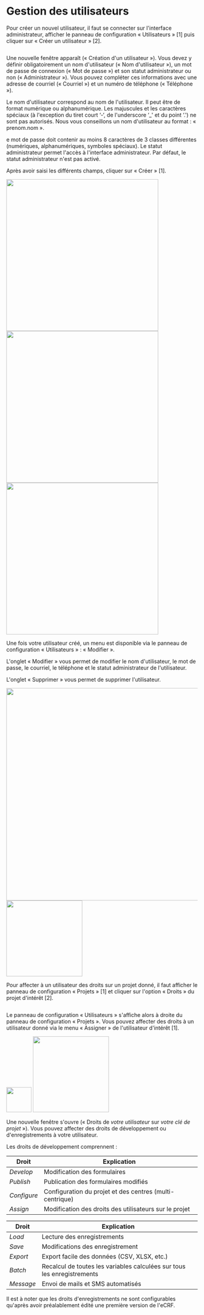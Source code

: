 # Gestion des utilisateurs

Pour créer un nouvel utilisateur, il faut se connecter sur l'interface administrateur, afficher le panneau de configuration « Utilisateurs » [1] puis cliquer sur « Créer un utilisateur » [2].

<div class="screenshot"><img src="/_static/help/admin_user_new1.webp" alt=""/></div>

Une nouvelle fenêtre apparaît (« Création d'un utilisateur »). Vous devez y définir obligatoirement un nom d'utilisateur (« Nom d'utilisateur »), un mot de passe de connexion (« Mot de passe ») et son statut administrateur ou non (« Administrateur »). Vous pouvez compléter ces informations avec une adresse de courriel (« Courriel ») et un numéro de téléphone (« Téléphone »).

Le nom d'utilisateur correspond au nom de l'utilisateur. Il peut être de format numérique ou alphanumérique. Les majuscules et les caractères spéciaux (à l'exception du tiret court ‘-‘, de l'underscore ‘_' et du point ‘.') ne sont pas autorisés. Nous vous conseillons un nom d'utilisateur au format : « prenom.nom ».

e mot de passe doit contenir au moins 8 caractères de 3 classes différentes (numériques, alphanumériques, symboles spéciaux). Le statut administrateur permet l'accès à l'interface administrateur. Par défaut, le statut administrateur n'est pas activé.

Après avoir saisi les différents champs, cliquer sur « Créer » [1].

<div class="screenshot">
    <img src="/_static/help/admin_user_new2.webp" style="height: 400px;" alt=""/>
    <img src="/_static/help/admin_user_new3.webp" style="height: 400px;" alt=""/>
    <img src="/_static/help/admin_user_new4.webp" style="height: 400px;" alt=""/>
</div>

Une fois votre utilisateur créé, un menu est disponible via le panneau de configuration « Utilisateurs » : « Modifier ».

L'onglet « Modifier » vous permet de modifier le nom d'utilisateur, le mot de passe, le courriel, le téléphone et le statut administrateur de l'utilisateur.

L'onglet « Supprimer » vous permet de supprimer l'utilisateur.

<div class="screenshot">
    <img src="/_static/help/admin_user_edit.webp" style="height: 560px;" alt=""/>
    <img src="/_static/help/admin_user_delete.webp" style="height: 200px;" alt=""/>
</div>

Pour affecter à un utilisateur des droits sur un projet donné, il faut afficher le panneau de configuration « Projets » [1] et cliquer sur l'option « Droits » du projet d'intérêt [2].

<div class="screenshot"><img src="/_static/help/admin_user_assign1.webp" alt=""/></div>

Le panneau de configuration « Utilisateurs » s'affiche alors à droite du panneau de configuration « Projets ». Vous pouvez affecter des droits à un utilisateur donné via le menu « Assigner » de l'utilisateur d'intérêt [1].

<div class="screenshot">
    <img src="/_static/help/admin_user_assign2.webp" style="height: 66px;" alt=""/>
    <img src="/_static/help/admin_user_assign3.webp" style="height: 200px;" alt=""/>
</div>

Une nouvelle fenêtre s'ouvre (« Droits de *votre utilisateur* sur *votre clé de projet* »). Vous pouvez affecter des droits de développement ou d'enregistrements à votre utilisateur.

Les droits de développement comprennent :

Droit | Explication
----- | -----------
*Develop* | Modification des formulaires
*Publish* | Publication des formulaires modifiés
*Configure* | Configuration du projet et des centres (multi-centrique)
*Assign* | Modification des droits des utilisateurs sur le projet

Droit | Explication
----- | -----------
*Load* | Lecture des enregistrements
*Save* | Modifications des enregistrement
*Export* | Export facile des données (CSV, XLSX, etc.)
*Batch* | Recalcul de toutes les variables calculées sur tous les enregistrements
*Message* | Envoi de mails et SMS automatisés

Il est à noter que les droits d'enregistrements ne sont configurables qu'après avoir préalablement édité une première version de l'eCRF.
